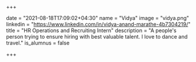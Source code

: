 +++

date = "2021-08-18T17:09:02+04:30" 
name = "Vidya"
image = "vidya.png"
linkedin = "https://www.linkedin.com/in/vidya-anand-marathe-4b7304219/"
title = "HR Operations and Recruiting Intern"
description = "A people's person trying to ensure hiring with best valuable talent. I love to dance and travel."
is_alumnus = false

+++